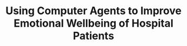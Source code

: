 ---
name: "Using Computer Agents To Improve Emotional"
title: "Using Computer Agents to Improve Emotional Wellbeing of Hospital Patients"
project: null
event: "CHI workshop on Interaction Design and Emotional Wellbeing"
authors:
- name: "Aziz, M."
- name: "Bickmore, T."
- name: "Vardoulakis, L."
- name: "Shanahan, C."
- name: "Paasche-Orlow, M."
year: 2012
resources: null
external_url: null
draft: false 
headless: true
---